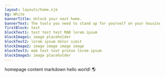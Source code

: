 ```yaml
---
layout: layouts/home.njk
bg: White
bannerTitle: Unlock your next home.
bannerText: The tools you need to stand up for yourself on your housing search - created with an led by tenants who've been there.
firstBlock: text
blockText1: test test test MAB lorem ipsum
blockImage1: image placeholder
blockText2: lorem ipsum dolor simit
blockImage2: image image image image
blockText3: mab text text proton lorem ipsum
blockImage3: image placeholder
---
```


homepage content markdown hello world! 🌎
